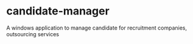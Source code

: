 # candidate-manager
A windows application to manage candidate for recruitment companies, outsourcing services
